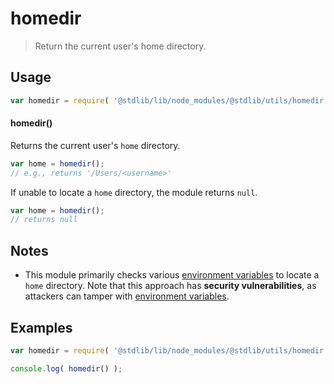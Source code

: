 # homedir

> Return the current user's home directory.


<!-- Section to include introductory text. Make sure to keep an empty line after the intro `section` element and another before the `/section` close. -->

<section class="intro">

</section>

<!-- /.intro -->

<!-- Package usage documentation. -->

<section class="usage">

## Usage

``` javascript
var homedir = require( '@stdlib/lib/node_modules/@stdlib/utils/homedir' );
```

#### homedir()

Returns the current user's `home` directory.

``` javascript
var home = homedir();
// e.g., returns '/Users/<username>'
```

If unable to locate a `home` directory, the module returns `null`.

``` javascript
var home = homedir();
// returns null
```

</section>

<!-- /.usage -->

<!-- Package usage notes. Make sure to keep an empty line after the `section` element and another before the `/section` close. -->

<section class="notes">

## Notes

* This module primarily checks various [environment variables][environment-variables] to locate a `home` directory. Note that this approach has __security vulnerabilities__, as attackers can tamper with [environment variables][environment-variables].

</section>

<!-- /.notes -->

<!-- Package usage examples. -->

<section class="examples">

## Examples

``` javascript
var homedir = require( '@stdlib/lib/node_modules/@stdlib/utils/homedir' );

console.log( homedir() );
```

</section>

<!-- /.examples -->

<!-- Section to include cited references. If references are included, add a horizontal rule *before* the section. Make sure to keep an empty line after the `section` element and another before the `/section` close. -->

<section class="references">

</section>

<!-- /.references -->

<!-- Section for all links. Make sure to keep an empty line after the `section` element and another before the `/section` close. -->

<section class="links">

[environment-variables]: https://en.wikipedia.org/wiki/Environment_variable

</section>

<!-- /.links -->
